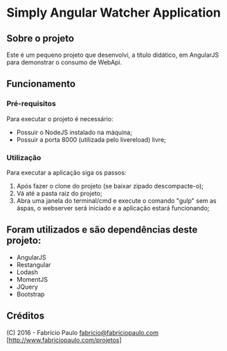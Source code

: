 # Simply Angular Watcher Application

## Sobre o projeto

Este é um pequeno projeto que desenvolvi, a título didático, em AngularJS para demonstrar o consumo de WebApi.

## Funcionamento

### Pré-requisitos
Para executar o projeto é necessário:
- Possuir o NodeJS instalado na máquina;
- Possuir a porta 8000 (utilizada pelo livereload) livre;

### Utilização

Para executar a aplicação siga os passos:
1. Após fazer o clone do projeto (se baixar zipado descompacte-o);
2. Vá até a pasta raiz do projeto;
3. Abra uma janela do terminal/cmd e execute o comando "gulp" sem as áspas, o webserver será iniciado e a aplicação estará funcionando;

## Foram utilizados e são dependências deste projeto:
- AngularJS
- Restangular
- Lodash
- MomentJS
- JQuery
- Bootstrap

## Créditos
(C) 2016 - Fabrício Paulo
fabricio@fabriciopaulo.com
[http://www.fabriciopaulo.com/projetos]